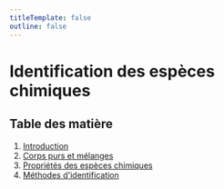 ```yaml
---
titleTemplate: false
outline: false
---
```


# Identification des espèces chimiques

## Table des matière

1. [Introduction](introduction.md)
2. [Corps purs et mélanges](corps-purs-et-melanges.md)
3. [Propriétés des espèces chimiques](proprietes.md)
4. [Méthodes d'identification](methodes-identification.md)
